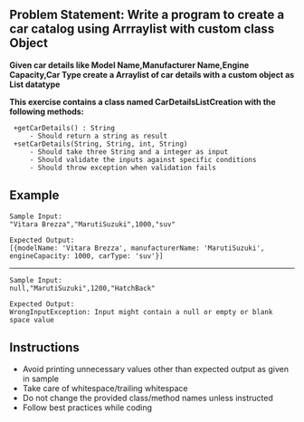 ## Problem Statement: Write a program to create a car catalog using Arrraylist with custom class Object

**Given car details like Model Name,Manufacturer Name,Engine Capacity,Car Type create a
Arraylist of car details with a custom object as List datatype**

**This exercise contains a class named CarDetailsListCreation with the following methods:**

     +getCarDetails() : String  
         - Should return a string as result
     +setCarDetails(String, String, int, String)  
         - Should take three String and a integer as input
         - Should validate the inputs against specific conditions     
         - Should throw exception when validation fails          

## Example
    Sample Input:
    "Vitara Brezza","MarutiSuzuki",1000,"suv"       
    
    Expected Output:
    [{modelName: 'Vitara Brezza', manufacturerName: 'MarutiSuzuki', engineCapacity: 1000, carType: 'suv'}]
--------------------------------------------------------
    Sample Input:
    null,"MarutiSuzuki",1200,"HatchBack"
        
    Expected Output:
    WrongInputException: Input might contain a null or empty or blank space value

## Instructions

- Avoid printing unnecessary values other than expected output as given in sample
- Take care of whitespace/trailing whitespace
- Do not change the provided class/method names unless instructed
- Follow best practices while coding